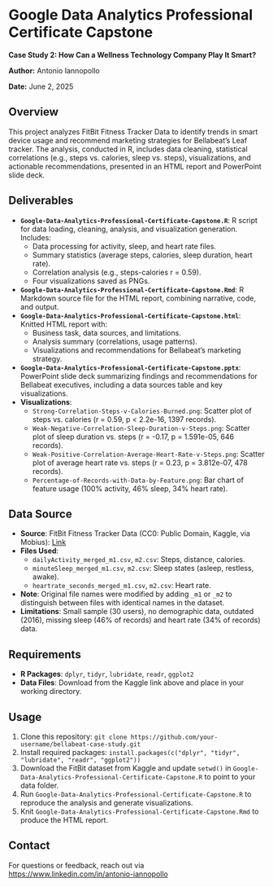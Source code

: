 # Google Data Analytics Professional Certificate Capstone

**Case Study 2: How Can a Wellness Technology Company Play It Smart?**

**Author:** Antonio Iannopollo

**Date:** June 2, 2025

## Overview
This project analyzes FitBit Fitness Tracker Data to identify trends in smart device usage and recommend marketing strategies for Bellabeat’s Leaf tracker. The analysis, conducted in R, includes data cleaning, statistical correlations (e.g., steps vs. calories, sleep vs. steps), visualizations, and actionable recommendations, presented in an HTML report and PowerPoint slide deck.

## Deliverables
- **`Google-Data-Analytics-Professional-Certificate-Capstone.R`**: R script for data loading, cleaning, analysis, and visualization generation. Includes:
  - Data processing for activity, sleep, and heart rate files.
  - Summary statistics (average steps, calories, sleep duration, heart rate).
  - Correlation analysis (e.g., steps-calories r = 0.59).
  - Four visualizations saved as PNGs.
- **`Google-Data-Analytics-Professional-Certificate-Capstone.Rmd`**: R Markdown source file for the HTML report, combining narrative, code, and output.
- **`Google-Data-Analytics-Professional-Certificate-Capstone.html`**: Knitted HTML report with:
  - Business task, data sources, and limitations.
  - Analysis summary (correlations, usage patterns).
  - Visualizations and recommendations for Bellabeat’s marketing strategy.
- **`Google-Data-Analytics-Professional-Certificate-Capstone.pptx`**: PowerPoint slide deck summarizing findings and recommendations for Bellabeat executives, including a data sources table and key visualizations.
- **Visualizations**:
  - `Strong-Correlation-Steps-v-Calories-Burned.png`: Scatter plot of steps vs. calories (r = 0.59, p < 2.2e-16, 1397 records).
  - `Weak-Negative-Correlation-Sleep-Duration-v-Steps.png`: Scatter plot of sleep duration vs. steps (r = -0.17, p = 1.591e-05, 646 records).
  - `Weak-Positive-Correlation-Average-Heart-Rate-v-Steps.png`: Scatter plot of average heart rate vs. steps (r = 0.23, p = 3.812e-07, 478 records).
  - `Percentage-of-Records-with-Data-by-Feature.png`: Bar chart of feature usage (100% activity, 46% sleep, 34% heart rate).

## Data Source
- **Source**: FitBit Fitness Tracker Data (CC0: Public Domain, Kaggle, via Mobius): [Link](https://www.kaggle.com/datasets/arashnic/fitbit)
- **Files Used**:
  - `dailyActivity_merged_m1.csv`, `m2.csv`: Steps, distance, calories.
  - `minuteSleep_merged_m1.csv`, `m2.csv`: Sleep states (asleep, restless, awake).
  - `heartrate_seconds_merged_m1.csv`, `m2.csv`: Heart rate.
- **Note**: Original file names were modified by adding `_m1` or `_m2` to distinguish between files with identical names in the dataset.
- **Limitations**: Small sample (30 users), no demographic data, outdated (2016), missing sleep (46% of records) and heart rate (34% of records) data.

## Requirements
- **R Packages**: `dplyr`, `tidyr`, `lubridate`, `readr`, `ggplot2`
- **Data Files**: Download from the Kaggle link above and place in your working directory.

## Usage
1. Clone this repository: `git clone https://github.com/your-username/bellabeat-case-study.git`
2. Install required packages: `install.packages(c("dplyr", "tidyr", "lubridate", "readr", "ggplot2"))`
3. Download the FitBit dataset from Kaggle and update `setwd()` in `Google-Data-Analytics-Professional-Certificate-Capstone.R` to point to your data folder.
4. Run `Google-Data-Analytics-Professional-Certificate-Capstone.R` to reproduce the analysis and generate visualizations.
5. Knit `Google-Data-Analytics-Professional-Certificate-Capstone.Rmd` to produce the HTML report.

## Contact
For questions or feedback, reach out via https://www.linkedin.com/in/antonio-iannopollo
